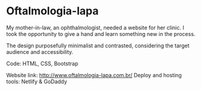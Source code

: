# Oftalmologia-lapa

My mother-in-law, an ophthalmologist, needed a website for her clinic. I took the opportunity to give a hand and learn something new in the process.

The design purposefully minimalist and contrasted, considering the target audience and accessibility.

Code: HTML, CSS, Bootstrap

Website link: http://www.oftalmologia-lapa.com.br/ 
Deploy and hosting tools: Netlify & GoDaddy
